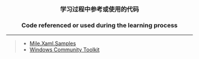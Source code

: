 ### <p align="center">学习过程中参考或使用的代码</p>
### <p align="center">Code referenced or used during the learning process</p>

------

> * [Mile.Xaml.Samples](https://github.com/ProjectMile/Mile.Xaml.Samples)&emsp;
> * [Windows Community Toolkit](https://github.com/CommunityToolkit/WindowsCommunityToolkit/)&emsp;
